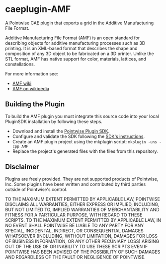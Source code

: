 # caeplugin-AMF
A Pointwise CAE plugin that exports a grid in the Additive Manufacturing File Format.

Additive Manufacturing File Format (AMF) is an open standard for describing objects for additive manufacturing processes such as 3D printing. It is an XML-based format that describes the shape and composition of any 3D object to be fabricated on a 3D printer. Unlike the STL format, AMF has native support for color, materials, lattices, and constellations.

For more information see:
* [AMF wiki][AMFwiki]
* [AMF on wikipedia][AMFwikipedia]

## Building the Plugin
To build the AMF plugin you must integrate this source code into your local PluginSDK installation by following these steps.

* Download and install the [Pointwise Plugin SDK][SDKdownload].
* Configure and validate the SDK following the [SDK's instructions][SDKdocs].
* Create an AMF plugin project using the mkplugin script: `mkplugin -uns -cpp AMF`
* Replace the project's generated files with the files from this repository.


## Disclaimer
Plugins are freely provided. They are not supported products of
Pointwise, Inc. Some plugins have been written and contributed by third
parties outside of Pointwise's control.

TO THE MAXIMUM EXTENT PERMITTED BY APPLICABLE LAW, POINTWISE DISCLAIMS
ALL WARRANTIES, EITHER EXPRESS OR IMPLIED, INCLUDING, BUT NOT LIMITED
TO, IMPLIED WARRANTIES OF MERCHANTABILITY AND FITNESS FOR A PARTICULAR
PURPOSE, WITH REGARD TO THESE SCRIPTS. TO THE MAXIMUM EXTENT PERMITTED
BY APPLICABLE LAW, IN NO EVENT SHALL POINTWISE BE LIABLE TO ANY PARTY
FOR ANY SPECIAL, INCIDENTAL, INDIRECT, OR CONSEQUENTIAL DAMAGES
WHATSOEVER (INCLUDING, WITHOUT LIMITATION, DAMAGES FOR LOSS OF BUSINESS
INFORMATION, OR ANY OTHER PECUNIARY LOSS) ARISING OUT OF THE USE OF OR
INABILITY TO USE THESE SCRIPTS EVEN IF POINTWISE HAS BEEN ADVISED OF THE
POSSIBILITY OF SUCH DAMAGES AND REGARDLESS OF THE FAULT OR NEGLIGENCE OF
POINTWISE.

[AMFwiki]: http://amf.wikispaces.com/
[AMFwikipedia]: http://en.wikipedia.org/wiki/Additive_Manufacturing_File_Format
[SDKdocs]: http://www.pointwise.com/plugins
[SDKdownload]: http://www.pointwise.com/plugins/#sdk_downloads
